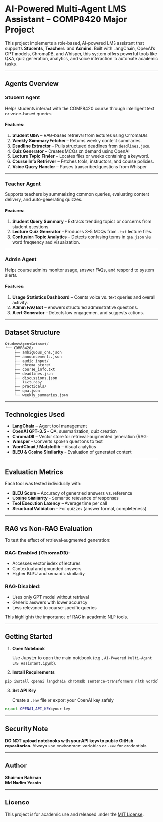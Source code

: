 # AI-Powered Multi-Agent LMS Assistant – COMP8420 Major Project

This project implements a role-based, AI-powered LMS assistant that supports **Students**, **Teachers**, and **Admins**. Built with LangChain, OpenAI’s GPT models, ChromaDB, and Whisper, this system offers powerful tools like Q&A, quiz generation, analytics, and voice interaction to automate academic tasks.

---

## Agents Overview

### Student Agent
Helps students interact with the COMP8420 course through intelligent text or voice-based queries.

#### Features:
1. **Student Q&A** – RAG-based retrieval from lectures using ChromaDB.
2. **Weekly Summary Fetcher** – Returns weekly content summaries.
3. **Deadline Extractor** – Pulls structured deadlines from `deadlines.json`.
4. **Quiz Generator** – Creates MCQs on demand using OpenAI.
5. **Lecture Topic Finder** – Locates files or weeks containing a keyword.
6. **Course Info Retriever** – Fetches tools, instructors, and course policies.
7. **Voice Query Handler** – Parses transcribed questions from Whisper.

---

### Teacher Agent
Supports teachers by summarizing common queries, evaluating content delivery, and auto-generating quizzes.

#### Features:
1. **Student Query Summary** – Extracts trending topics or concerns from student questions.
2. **Lecture Quiz Generator** – Produces 3–5 MCQs from `.txt` lecture files.
3. **Confusion Topic Analytics** – Detects confusing terms in `qna.json` via word frequency and visualization.

---

### Admin Agent
Helps course admins monitor usage, answer FAQs, and respond to system alerts.

#### Features:
1. **Usage Statistics Dashboard** – Counts voice vs. text queries and overall activity.
2. **Admin FAQ Bot** – Answers structured administrative questions.
3. **Alert Generator** – Detects low engagement and suggests actions.

---

## Dataset Structure

```
StudentAgentDataset/
└── COMP8420/
    ├── ambiguous_qna.json
    ├── announcements.json
    ├── audio_input/
    ├── chroma_store/
    ├── course_info.txt
    ├── deadlines.json
    ├── discussions.json
    ├── lectures/
    ├── practicals/
    ├── qna.json
    └── weekly_summaries.json
```

---

## Technologies Used

- **LangChain** – Agent tool management
- **OpenAI GPT-3.5** – QA, summarization, quiz creation
- **ChromaDB** – Vector store for retrieval-augmented generation (RAG)
- **Whisper** – Converts spoken questions to text
- **WordCloud / Matplotlib** – Visual analytics
- **BLEU & Cosine Similarity** – Evaluation of generated content

---

## Evaluation Metrics

Each tool was tested individually with:

- **BLEU Score** – Accuracy of generated answers vs. reference
- **Cosine Similarity** – Semantic relevance of responses
- **Tool Execution Latency** – Average time per call
- **Structural Validation** – For quizzes (answer format, completeness)

---

## RAG vs Non-RAG Evaluation

To test the effect of retrieval-augmented generation:

### RAG-Enabled (ChromaDB):
- Accesses vector index of lectures
- Contextual and grounded answers
- Higher BLEU and semantic similarity

### RAG-Disabled:
- Uses only GPT model without retrieval
- Generic answers with lower accuracy
- Less relevance to course-specific queries

This highlights the importance of RAG in academic NLP tools.

---

## Getting Started

1. **Open Notebook**

   Use Jupyter to open the main notebook (e.g., `AI-Powered Multi-Agent LMS Assistant.ipynb`).

2. **Install Requirements**
```bash
pip install openai langchain chromadb sentence-transformers nltk wordcloud matplotlib
```

3. **Set API Key**

   Create a `.env` file or export your OpenAI key safely:
```bash
export OPENAI_API_KEY=your-key
```

---

## Security Note

**DO NOT upload notebooks with your API keys to public GitHub repositories.** Always use environment variables or `.env` for credentials.

---

## Author

**Shaimon Rahman**  
**Md Nadim Yeasin**


---

## License

This project is for academic use and released under the [MIT License](LICENSE).
